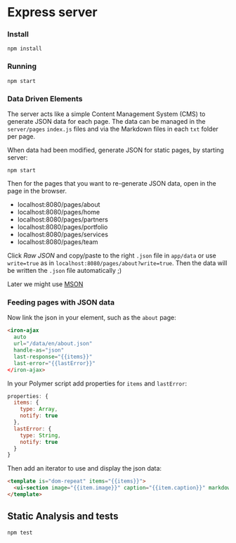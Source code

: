 Express server
==============

### Install

`npm install`

### Running

```
npm start
```

### Data Driven Elements

The server acts like a simple Content Management System (CMS) to generate JSON data for each page. The data can be managed in the `server/pages` `index.js` files and via the Markdown files in each `txt` folder per page.

When data had been modified, generate JSON for static pages, by starting server:

```
npm start
```

Then for the pages that you want to re-generate JSON data, open in the page in the browser.

-	localhost:8080/pages/about
-	localhost:8080/pages/home
-	localhost:8080/pages/partners
-	localhost:8080/pages/portfolio
-	localhost:8080/pages/services
-	localhost:8080/pages/team

Click *Raw JSON* and copy/paste to the right `.json` file in `app/data` or use `write=true` as in `localhost:8080/pages/about?write=true`. Then the data will be written the `.json` file automatically ;)

Later we might use [MSON](https://github.com/apiaryio/mson)

### Feeding pages with JSON data

Now link the json in your element, such as the `about` page:

```html
<iron-ajax
  auto
  url="/data/en/about.json"
  handle-as="json"
  last-response="{{items}}"
  last-error="{{lastError}}"
</iron-ajax>
```

In your Polymer script add properties for `items` and `lastError`:

```js
properties: {
  items: {
    type: Array,
    notify: true
  },
  lastError: {
    type: String,
    notify: true
  }
}
```

Then add an iterator to use and display the json data:

```html
<template is="dom-repeat" items="{{items}}">
  <ui-section image="{{item.image}}" caption="{{item.caption}}" markdown="{{item.content}}"/>
</template>
```

Static Analysis and tests
-------------------------

```
npm test
```

